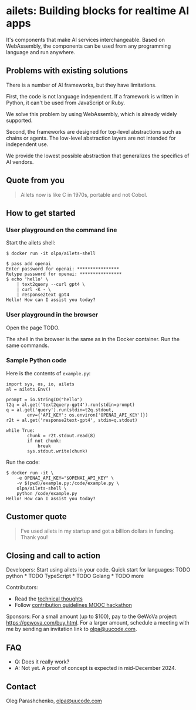 # ailets: Building blocks for realtime AI apps

It's components that make AI services interchangeable. Based on WebAssembly, the components can be used from any programming language and run anywhere.


## Problems with existing solutions

There is a number of AI frameworks, but they have limitations.

First, the code is not language independent. If a framework is written in Python, it can't be used from JavaScript or Ruby.

We solve this problem by using WebAssembly, which is already widely supported.

Second, the frameworks are designed for top-level abstractions such as chains or agents. The low-level abstraction layers are not intended for independent use.

We provide the lowest possible abstraction that generalizes the specifics of AI vendors.


## Quote from you

> Ailets now is like C in 1970s, portable and not Cobol.


## How to get started

### User playground on the command line

Start the ailets shell:

```
$ docker run -it olpa/ailets-shell

$ pass add openai
Enter password for openai: ****************
Retype password for openai: ****************
$ echo 'hello' \
    | text2query --curl gpt4 \
    | curl -K - \
    | response2text gpt4
Hello! How can I assist you today?
```

### User playground in the browser

Open the page TODO.

The shell in the browser is the same as in the Docker container. Run the same commands.

### Sample Python code

Here is the contents of `example.py`:

```
import sys, os, io, ailets
al = ailets.Env()

prompt = io.StringIO("hello")
t2q = al.get('text2query-gpt4').run(stdin=prompt)
q = al.get('query').run(stdin=t2q.stdout,
        env={'API_KEY': os.environ['OPENAI_API_KEY']})
r2t = al.get('response2text-gpt4', stdin=q.stdout)

while True:
        chunk = r2t.stdout.read(8)
        if not chunk:
            break
        sys.stdout.write(chunk)
```

Run the code:

```
$ docker run -it \
    -e OPENAI_API_KEY="$OPENAI_API_KEY" \
    -v $(pwd)/example.py:/code/example.py \
    olpa/ailets-shell \
    python /code/example.py
Hello! How can I assist you today?
```


## Customer quote

> I've used ailets in my startup and got a billion dollars in funding. Thank you!


## Closing and call to action

Developers: Start using ailets in your code. Quick start for languages: TODO python * TODO TypeScript * TODO Golang * TODO more

Contributors:

- Read the [technical thoughts](./docs/technical-thoughts.md)
- Follow [contribution guidelines MOOC hackathon](https://github.com/olpa/ailets/wiki/Contribution-guidelines-MOOC-hackathon)

Sponsors: For a small amount (up to $100), pay to the GeWoVa project: <https://gewova.com/buy.html>. For a larger amount, schedule a meeting with me by sending an invitation link to <olpa@uucode.com>.


## FAQ

* Q: Does it really work?
* A: Not yet. A proof of concept is expected in mid-December 2024.


## Contact

Oleg Parashchenko, <olpa@uucode.com>
